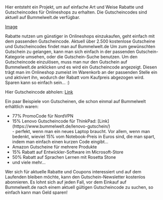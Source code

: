 
Hier entsteht ein Projekt, um auf einfache Art und Weise Rabatte und Gutscheincodes für Onlineshops zu erhalten.
Die Gutscheincodes sind aktuell auf Bummelwelt.de verfügbar.

[Image](https://avatars3.githubusercontent.com/u/43552553?s=460&v=4)

Rabatte nutzen um günstiger in Onlineshops einzukaufen, geht einfach mit dem passenden Gutscheincode.
Aktuell über 2.500 kostenlose Gutscheine und Gutscheincodes findet man auf Bummelwelt.de 
Um zum gewünschten Gutschein zu gelangen, kann man sich einfach in der passenden Gutschein-Kategorie umsehen, oder die Gutschein-Suche benutzen. Um den Gutscheincode einzulösen, muss man nur den Gutschein auf Bummelwelt.de anklicken und es wird ein Gutscheincode angezeigt. Diesen trägt man im Onlineshop zumeist im Warenkorb an der passenden Stelle ein und aktiviert ihn, wodurch der Rabatt vom Kaufpreis abgezogen wird. Sparen kann so einfach sein... :)

Hier Gutscheincode abholen: [Link](https://www.bummelwelt.de)

Ein paar Beispiele von Gutscheinen, die schon einmal auf Bummelwelt erhältlich waren:
<ul>
  <li>77% PromoCode für NordVPN</li>
  <li>15% Lenovo Gutscheincode für ThinkPad: [Link](https://www.bummelwelt.de/lenovo-gutschein/)</li> - perfekt, wenn man ein neues Laptop braucht. Vor allem, wenn man bedenkt, wieviel 15% vom Notebook-Preis in Euros sind, die man spart, indem man einfach einen kurzen Code eingibt...
  <li>Amazon Gutscheine für mehrere Produkte</li>
  <li>15% Rabatt auf Entwickler-Software im Microsoft-Store</li>
  <li>50% Rabatt auf Sprachen Lernen mit Rosetta Stone</li>
  <li>und viele mehr...</li>
</ul>

Wer sich für aktuelle Rabatte und Coupons interessiert und auf dem Laufenden bleiben möchte, kann den Gutschein-Newsletter kostenlos abonnieren. Es lohnt sich auf jeden Fall, vor dem Einkauf auf Bummelwelt.de nach einem aktuell gültigen Gutscheincode zu suchen, so einfach kann man Geld sparen!
